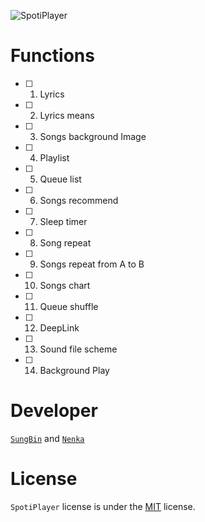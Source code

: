 ![SpotiPlayer](https://github.com/sungbin5304/SpotiPlayer/blob/master/banner.png)

# Functions
- [ ] 1. Lyrics
- [ ] 2. Lyrics means
- [ ] 3. Songs background Image
- [ ] 4. Playlist
- [ ] 5. Queue list
- [ ] 6. Songs recommend
- [ ] 7. Sleep timer
- [ ] 8. Song repeat
- [ ] 9. Songs repeat from A to B
- [ ] 10. Songs chart
- [ ] 11. Queue shuffle
- [ ] 12. DeepLink
- [ ] 13. Sound file scheme 
- [ ] 14. Background Play

[comment]: <Functions> (만들었으면 [ ] 을 [x] 로 바꾸셈, 나도 알거등 [x], [] 이거 체크박스인거)

# Developer
[`SungBin`](https://github.com/sungbin5304) and [`Nenka`](https://github.com/NenkaLab)

# License
`SpotiPlayer` license is under the [MIT](https://github.com/sungbin5304/SpotiPlayer/blob/master/LICENSE) license.
